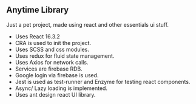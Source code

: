 ## Anytime Library

Just a pet project, made using react and other essentials ui stuff.

- Uses React 16.3.2
- CRA is used to init the project.
- Uses SCSS and css modules.
- Uses redux for fluid state management.
- Uses Axios for network calls.
- Services are firebase RDB.
- Google login via firebase is used.
- Jest is used as test-runner and Enzyme for testing react components.
- Async/ Lazy loading is implemented.
- Uses ant design react UI library.
